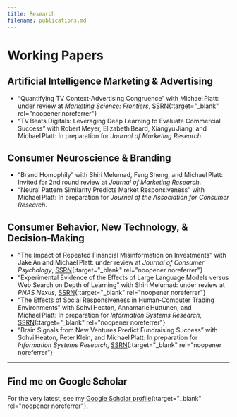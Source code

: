 ```yaml
---
title: Research
filename: publications.md
---
```


# Working Papers

## Artificial Intelligence Marketing & Advertising
- “Quantifying TV Context‑Advertising Congruence” with Michael Platt: under review at *Marketing Science: Frontiers*, [SSRN](https://ssrn.com/abstract=5221339){:target="_blank" rel="noopener noreferrer"}
- “TV Beats Digitals: Leveraging Deep Learning to Evaluate Commercial Success” with Robert Meyer, Elizabeth Beard, Xiangyu Jiang, and Michael Platt: In preparation for *Journal of Marketing Research*.

## Consumer Neuroscience & Branding
- “Brand Homophily” with Shiri Melumad, Feng Sheng, and Michael Platt: Invited for 2nd round review at *Journal of Marketing Research*.
- “Neural Pattern Similarity Predicts Market Responsiveness” with Michael Platt: In preparation for *Journal of the Association for Consumer Research*.

## Consumer Behavior, New Technology, & Decision‑Making
- “The Impact of Repeated Financial Misinformation on Investments” with Jake An and Michael Platt: under review at *Journal of Consumer Psychology*, [SSRN](https://ssrn.com/abstract=5187289){:target="_blank" rel="noopener noreferrer"}
- “Experimental Evidence of the Effects of Large Language Models versus Web Search on Depth of Learning” with Shiri Melumad: under review at *PNAS Nexus*, [SSRN](https://ssrn.com/abstract=5104064){:target="_blank" rel="noopener noreferrer"}
- “The Effects of Social Responsiveness in Human‑Computer Trading Environments” with Sohvi Heaton, Annamarie Huttunen, and Michael Platt: In preparation for *Information Systems Research*, [SSRN](https://ssrn.com/abstract=5172901){:target="_blank" rel="noopener noreferrer"}
- “Brain Signals from New Ventures Predict Fundraising Success” with Sohvi Heaton, Peter Klein, and Michael Platt: In preparation for *Information Systems Research*, [SSRN](https://ssrn.com/abstract=4979247){:target="_blank" rel="noopener noreferrer"}

---

## Find me on Google Scholar

For the very latest, see my [Google Scholar profile](https://scholar.google.com/citations?hl=ko&user=x0S_vSgAAAAJ&view_op=list_works&sortby=pubdate){:target="_blank" rel="noopener noreferrer"}.
